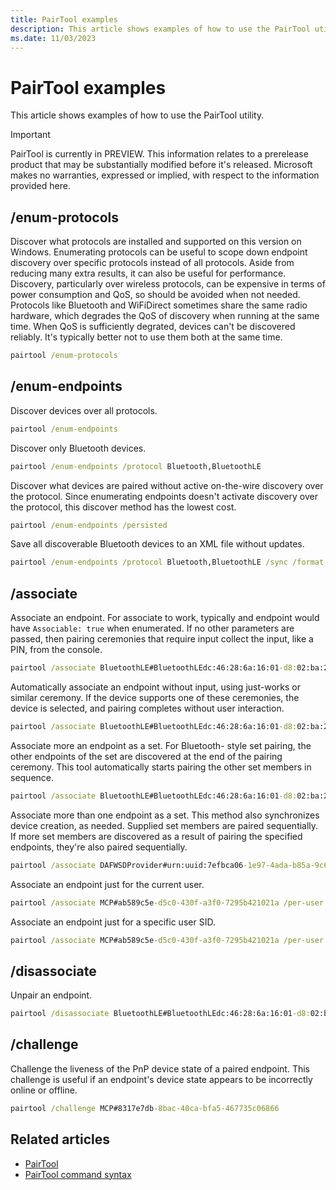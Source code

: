 ```yaml
---
title: PairTool examples
description: This article shows examples of how to use the PairTool utility.
ms.date: 11/03/2023
---
```


# PairTool examples

This article shows examples of how to use the PairTool utility.

> [!IMPORTANT]
> PairTool is currently in PREVIEW.
> This information relates to a prerelease product that may be substantially modified before it's released. Microsoft makes no warranties, expressed or implied, with respect to the information provided here.

## /enum-protocols

Discover what protocols are installed and supported on this version on Windows. Enumerating protocols can be useful to scope down endpoint discovery over specific protocols instead of all protocols. Aside from reducing many extra results, it can also be useful for performance. Discovery, particularly over wireless protocols, can be expensive in terms of power consumption and QoS, so should be avoided when not needed. Protocols like Bluetooth and WiFiDirect sometimes share the same radio hardware, which degrades the QoS of discovery when running at the same time. When QoS is sufficiently degrated, devices can't be discovered reliably. It's typically better not to use them both at the same time.

```cmd
pairtool /enum-protocols
```

## /enum-endpoints

Discover devices over all protocols.

```cmd
pairtool /enum-endpoints
```

Discover only Bluetooth devices.

```cmd
pairtool /enum-endpoints /protocol Bluetooth,BluetoothLE
```

Discover what devices are paired without active on-the-wire discovery over the protocol. Since enumerating endpoints doesn't activate discovery over the protocol, this discover method has the lowest cost.

```cmd
pairtool /enum-endpoints /persisted
```

Save all discoverable Bluetooth devices to an XML file without updates.

```cmd
pairtool /enum-endpoints /protocol Bluetooth,BluetoothLE /sync /format XML /output-file out.xml
```

## /associate

Associate an endpoint. For associate to work, typically and endpoint would have `Associable: true` when enumerated. If no other parameters are passed, then pairing ceremonies that require input collect the input, like a PIN, from the console.

```cmd
pairtool /associate BluetoothLE#BluetoothLEdc:46:28:6a:16:01-d8:02:ba:2b:9e:2c
```

Automatically associate an endpoint without input, using just-works or similar ceremony. If the device supports one of these ceremonies, the device is selected, and pairing completes without user interaction.

```cmd
pairtool /associate BluetoothLE#BluetoothLEdc:46:28:6a:16:01-d8:02:ba:2b:9e:2c /just-works
```

Associate more an endpoint as a set. For Bluetooth- style set pairing, the other endpoints of the set are  discovered at the end of the pairing ceremony. This tool automatically starts pairing the other set members in sequence.

```cmd
pairtool /associate BluetoothLE#BluetoothLEdc:46:28:6a:16:01-d8:02:ba:2b:9e:2c /set
```

Associate more than one endpoint as a set. This method also synchronizes device creation, as needed. Supplied set members are paired sequentially. If more set members are discovered as a result of pairing the specified endpoints, they're also paired sequentially.

```cmd
pairtool /associate DAFWSDProvider#urn:uuid:7efbca06-1e97-4ada-b85a-9c6ca59497fc /set IPP#7efbca06-1e97-4ada-b85a-9c6ca59497fc
```

Associate an endpoint just for the current user.

```cmd
pairtool /associate MCP#ab589c5e-d5c0-430f-a3f0-7295b421021a /per-user
```

Associate an endpoint just for a specific user SID.

```cmd
pairtool /associate MCP#ab589c5e-d5c0-430f-a3f0-7295b421021a /per-user S-1-12-1-5555
```

## /disassociate

Unpair an endpoint.

```cmd
pairtool /disassociate BluetoothLE#BluetoothLEdc:46:28:6a:16:01-d8:02:ba:2b:9e:2c
```

## /challenge

Challenge the liveness of the PnP device state of a paired endpoint. This challenge is useful if an endpoint's device state appears to be incorrectly online or offline.

```cmd
pairtool /challenge MCP#8317e7db-8bac-40ca-bfa5-467735c06866
```

## Related articles

- [PairTool](pairtool.md)
- [PairTool command syntax](pairtool-command-syntax.md)
